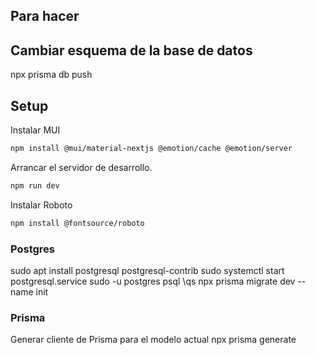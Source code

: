 
## Para hacer

## Cambiar esquema de la base de datos

npx prisma db push

## Setup

Instalar MUI
```bash
npm install @mui/material-nextjs @emotion/cache @emotion/server
```

Arrancar el servidor de desarrollo.
```bash
npm run dev
```

Instalar Roboto
```bash
npm install @fontsource/roboto
```

### Postgres

sudo apt install postgresql postgresql-contrib
sudo systemctl start postgresql.service
sudo -u postgres psql
\qs
npx prisma migrate dev --name init

### Prisma

Generar cliente de Prisma para el modelo actual
npx prisma generate

